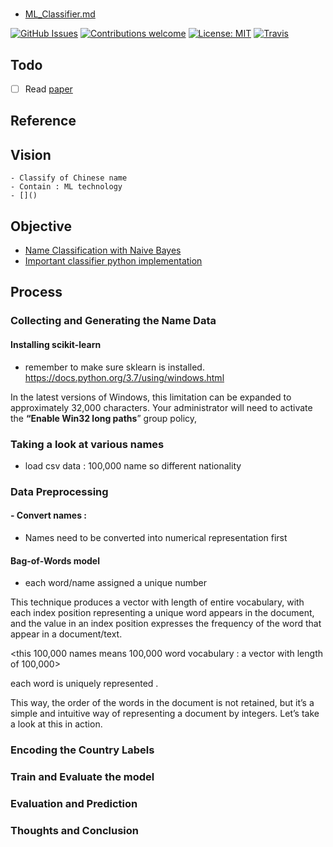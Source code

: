 #

- [ML_Classifier.md](file:///c:/Local/Work/ML_Name/Note/ML_Classifier.md)

[![GitHub Issues](https://img.shields.io/github/issues/zalandoresearch/flair.svg)](https://github.com/zalandoresearch/flair/issues)
[![Contributions welcome](https://img.shields.io/badge/contributions-welcome-brightgreen.svg)](CONTRIBUTING.md)
[![License: MIT](https://img.shields.io/badge/License-MIT-brightgreen.svg)](https://opensource.org/licenses/MIT)
[![Travis](https://img.shields.io/travis/zalandoresearch/flair.svg)](https://travis-ci.org/zalandoresearch/flair)

## Todo

- [ ] Read [paper](#paper-1)

## Reference

## Vision

    - Classify of Chinese name
    - Contain : ML technology
    - []()

## Objective

- [Name Classification with Naive Bayes](https://towardsdatascience.com/name-classification-with-naive-bayes-7c5e1415788a)
- [Important classifier python implementation](file:///c:/Local/Work/ML_Name/Code/Test/ML_classifer.py)

## Process

### Collecting and Generating the Name Data

#### Installing scikit-learn

- remember to make sure sklearn is installed.
  https://docs.python.org/3.7/using/windows.html

In the latest versions of Windows, this limitation can be expanded to approximately 32,000 characters. Your administrator will need to activate the **“Enable Win32 long paths**” group policy,

### Taking a look at various names

- load csv data : 100,000 name so different nationality

### Data Preprocessing

#### - Convert names :

- Names need to be converted into numerical representation first

#### Bag-of-Words model

- each word/name assigned a unique number

This technique produces a vector with length of entire vocabulary, with each index position representing a unique word appears in the document, and the value in an index position expresses the frequency of the word that appear in a document/text.

<this 100,000 names means 100,000 word vocabulary : a vector with length of 100,000>

<each index location is the frequence of the word >

each word is uniquely represented .

This way, the order of the words in the document is not retained, but it’s a simple and intuitive way of representing a document by integers. Let’s take a look at this in action.

### Encoding the Country Labels

### Train and Evaluate the model

### Evaluation and Prediction

### Thoughts and Conclusion
